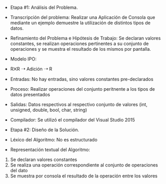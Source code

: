 - Etapa #1: Análisis del Problema.

- Transcripción del problema: Realizar una Aplicación de Consola que mediante un ejemplo
demuestre la utilización de distintos tipos de datos.

- Refinamiento del Problema e Hipótesis de Trabajo:
Se declaran valores constantes,
se realizan operaciones pertinentes a su conjunto de operaciones
y se muestra el resultado de los mismos por pantalla.

- Modelo IPO:
- R⨉R ➝ Adición ➝ R
- Entradas: No hay entradas, sino valores constantes pre-declarados
- Proceso: Realizar operaciones del conjunto peritnente a los tipos
de datos presentados
- Salidas: Datos respectivos al respectivo conjunto de valores
(int, unsigned, double, bool, char, string) 

- Compilador: Se utilizó el compilador del Visual Studio 2015

- Etapa #2: Diseño de la Solución.

- Léxico del Algoritmo:
No es estructurado

- Representación textual del Algoritmo:
1) Se declaran valores constantes
2) Se realiza una operación correspondiente al conjunto de operaciones del dato
3) Se muestra por consola el resultado de la operación entre los valores
